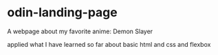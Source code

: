 # odin-landing-page
A webpage about my favorite anime: Demon Slayer

applied what I have learned so far about basic html and css and flexbox
